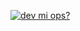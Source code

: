 [![dev mi ops? ](https://pimp-my-readme.webapp.io/pimp-my-readme/sliding-text?emojis=1f60e&text=dev%2520mi%2520ops%253F%2520)](https://pimp-my-readme.webapp.io)


<!---
devoloah/devoloah is a ✨ special ✨ repository because its `README.md` (this file) appears on your GitHub profile.
You can click the Preview link to take a look at your changes.
--->
